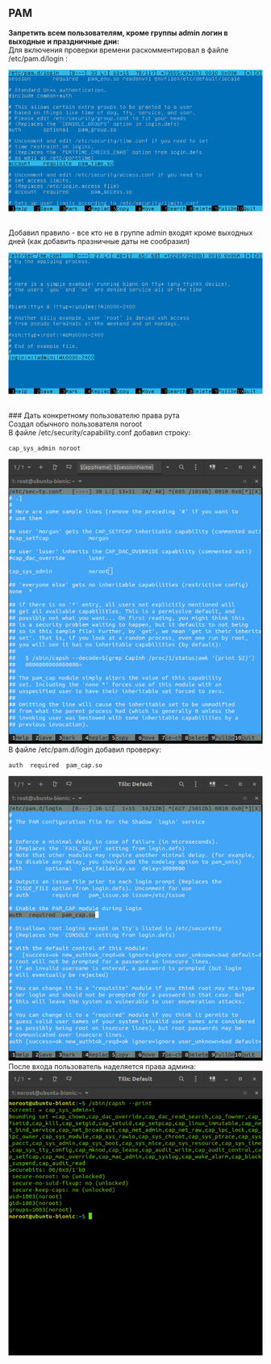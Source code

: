 ## PAM
<b> Запретить всем пользователям, кроме группы admin логин в выходные и праздничные дни: </b> <br>
Для включения проверки времени раскомментировал в файле /etc/pam.d/login : <br> 

![](pam_login.png?raw=true)

<br>
Добавил правило - все кто не в группе admin входят кроме выходных дней (как добавить празничные даты не сообразил) <br>

![](pam_time.png?raw=true) 

<br>
### Дать конкретному пользователю права рута <br>
Создал обычного пользователя noroot <br>
В файле  /etc/security/capability.conf добавил строку: <br>

```
cap_sys_admin noroot 
```

![](capability.png?raw=true)
<br>
В файле /etc/pam.d/login добавил проверку:  <br>
``` 
auth  required  pam_cap.so 
```

![](login.png?raw=true) 
<br>
После входа пользователь наделяется права админа: <br>
![](capsh.png?raw=true)
